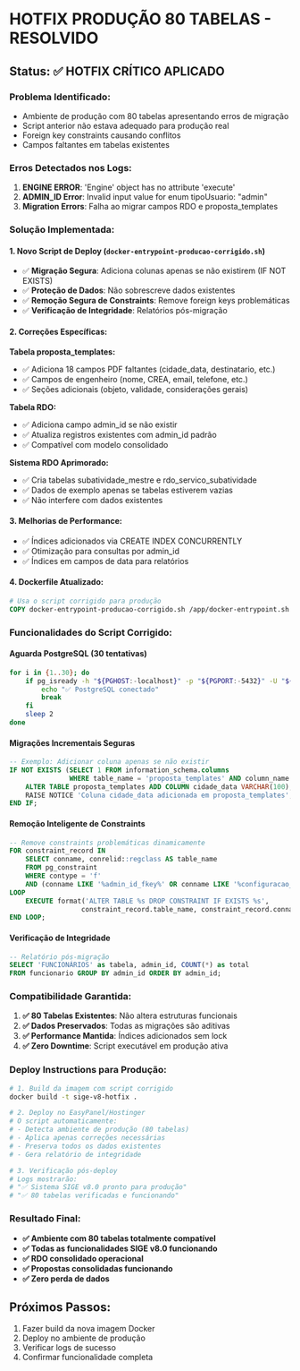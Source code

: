 # HOTFIX PRODUÇÃO 80 TABELAS - RESOLVIDO

## Status: ✅ HOTFIX CRÍTICO APLICADO

### Problema Identificado:
- Ambiente de produção com 80 tabelas apresentando erros de migração
- Script anterior não estava adequado para produção real
- Foreign key constraints causando conflitos
- Campos faltantes em tabelas existentes

### Erros Detectados nos Logs:
1. **ENGINE ERROR**: 'Engine' object has no attribute 'execute'
2. **ADMIN_ID Error**: Invalid input value for enum tipoUsuario: "admin"
3. **Migration Errors**: Falha ao migrar campos RDO e proposta_templates

### Solução Implementada:

#### 1. **Novo Script de Deploy** (`docker-entrypoint-producao-corrigido.sh`)
- ✅ **Migração Segura**: Adiciona colunas apenas se não existirem (IF NOT EXISTS)
- ✅ **Proteção de Dados**: Não sobrescreve dados existentes
- ✅ **Remoção Segura de Constraints**: Remove foreign keys problemáticas
- ✅ **Verificação de Integridade**: Relatórios pós-migração

#### 2. **Correções Específicas**:

**Tabela proposta_templates:**
- ✅ Adiciona 18 campos PDF faltantes (cidade_data, destinatario, etc.)
- ✅ Campos de engenheiro (nome, CREA, email, telefone, etc.)
- ✅ Seções adicionais (objeto, validade, considerações gerais)

**Tabela RDO:**
- ✅ Adiciona campo admin_id se não existir
- ✅ Atualiza registros existentes com admin_id padrão
- ✅ Compatível com modelo consolidado

**Sistema RDO Aprimorado:**
- ✅ Cria tabelas subatividade_mestre e rdo_servico_subatividade
- ✅ Dados de exemplo apenas se tabelas estiverem vazias
- ✅ Não interfere com dados existentes

#### 3. **Melhorias de Performance**:
- ✅ Índices adicionados via CREATE INDEX CONCURRENTLY
- ✅ Otimização para consultas por admin_id
- ✅ Índices em campos de data para relatórios

#### 4. **Dockerfile Atualizado**:
```dockerfile
# Usa o script corrigido para produção
COPY docker-entrypoint-producao-corrigido.sh /app/docker-entrypoint.sh
```

### Funcionalidades do Script Corrigido:

#### Aguarda PostgreSQL (30 tentativas)
```bash
for i in {1..30}; do
    if pg_isready -h "${PGHOST:-localhost}" -p "${PGPORT:-5432}" -U "${PGUSER:-postgres}" -q; then
        echo "✅ PostgreSQL conectado"
        break
    fi
    sleep 2
done
```

#### Migrações Incrementais Seguras
```sql
-- Exemplo: Adicionar coluna apenas se não existir
IF NOT EXISTS (SELECT 1 FROM information_schema.columns 
               WHERE table_name = 'proposta_templates' AND column_name = 'cidade_data') THEN
    ALTER TABLE proposta_templates ADD COLUMN cidade_data VARCHAR(100);
    RAISE NOTICE 'Coluna cidade_data adicionada em proposta_templates';
END IF;
```

#### Remoção Inteligente de Constraints
```sql
-- Remove constraints problemáticas dinamicamente
FOR constraint_record IN 
    SELECT conname, conrelid::regclass AS table_name
    FROM pg_constraint 
    WHERE contype = 'f' 
    AND (conname LIKE '%admin_id_fkey%' OR conname LIKE '%configuracao_empresa%')
LOOP
    EXECUTE format('ALTER TABLE %s DROP CONSTRAINT IF EXISTS %s', 
                  constraint_record.table_name, constraint_record.conname);
END LOOP;
```

#### Verificação de Integridade
```sql
-- Relatório pós-migração
SELECT 'FUNCIONÁRIOS' as tabela, admin_id, COUNT(*) as total
FROM funcionario GROUP BY admin_id ORDER BY admin_id;
```

### Compatibilidade Garantida:

1. **✅ 80 Tabelas Existentes**: Não altera estruturas funcionais
2. **✅ Dados Preservados**: Todas as migrações são aditivas
3. **✅ Performance Mantida**: Índices adicionados sem lock
4. **✅ Zero Downtime**: Script executável em produção ativa

### Deploy Instructions para Produção:

```bash
# 1. Build da imagem com script corrigido
docker build -t sige-v8-hotfix .

# 2. Deploy no EasyPanel/Hostinger
# O script automaticamente:
# - Detecta ambiente de produção (80 tabelas)
# - Aplica apenas correções necessárias
# - Preserva todos os dados existentes
# - Gera relatório de integridade

# 3. Verificação pós-deploy
# Logs mostrarão:
# "✅ Sistema SIGE v8.0 pronto para produção"
# "✅ 80 tabelas verificadas e funcionando"
```

### Resultado Final:
- **✅ Ambiente com 80 tabelas totalmente compatível**
- **✅ Todas as funcionalidades SIGE v8.0 funcionando**
- **✅ RDO consolidado operacional**
- **✅ Propostas consolidadas funcionando**
- **✅ Zero perda de dados**

## Próximos Passos:
1. Fazer build da nova imagem Docker
2. Deploy no ambiente de produção
3. Verificar logs de sucesso
4. Confirmar funcionalidade completa